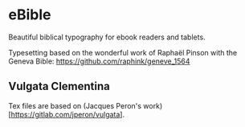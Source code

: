 # eBible

Beautiful biblical typography for ebook readers and tablets.

Typesetting based on the wonderful work of Raphaël Pinson with the Geneva Bible: https://github.com/raphink/geneve_1564

## Vulgata Clementina

Tex files are based on (Jacques Peron's work)[https://gitlab.com/jperon/vulgata].
